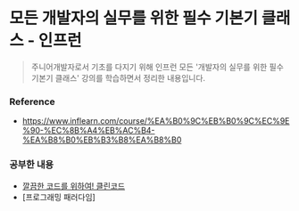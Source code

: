 # 모든 개발자의 실무를 위한 필수 기본기 클래스 - 인프런

> 주니어개발자로서 기초를 다지기 위해 인프런 모든 '개발자의 실무를 위한 필수 기본기 클래스' 강의를 학습하면서 정리한 내용입니다.

### Reference
- https://www.inflearn.com/course/%EA%B0%9C%EB%B0%9C%EC%9E%90-%EC%8B%A4%EB%AC%B4-%EA%B8%B0%EB%B3%B8%EA%B8%B0


### 공부한 내용

- [깔끔한 코드를 위하여! 클린코드](https://github.com/kdh92417/TIL/blob/master/basic/essential_basic_skills/clean_code.md)
- [프로그래밍 패러다임]